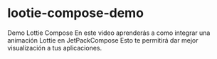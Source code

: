 # lootie-compose-demo
Demo Lottie Compose En este video aprenderás a como integrar una animación Lottie en JetPackCompose Esto te permitirá dar mejor visualización a tus aplicaciones.
